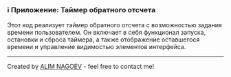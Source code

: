 ### ℹ️ Приложение: Таймер обратного отсчета

Этот код реализует таймер обратного отсчета с возможностью задания времени пользователем.
Он включает в себя функционал запуска, остановки и сброса таймера, а также
отображение оставшегося времени и управление видимостью элементов интерфейса.

-----
Created by [ALIM NAGOEV](https://github.com/nagoev-id) - feel free to contact me!


